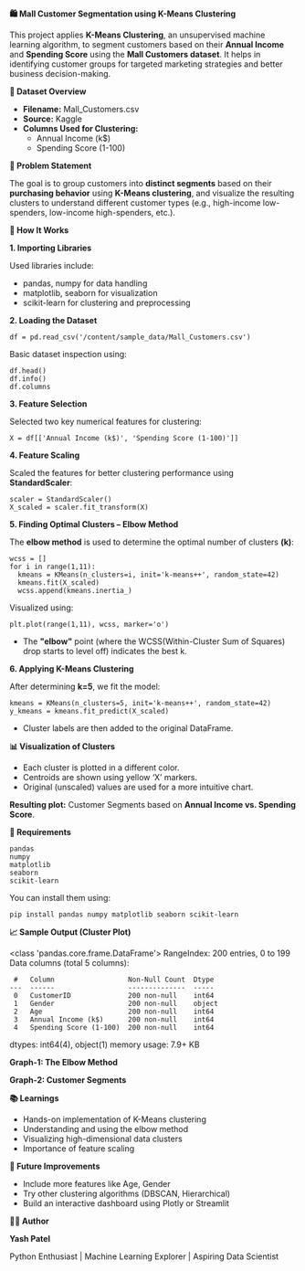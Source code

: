 **🛍️ Mall Customer Segmentation using K-Means Clustering**

This project applies **K-Means Clustering**, an unsupervised machine learning algorithm, to segment customers based on their **Annual Income** and **Spending Score** using the **Mall Customers dataset**.
It helps in identifying customer groups for targeted marketing strategies and better business decision-making.

**📁 Dataset Overview**
- **Filename:** Mall_Customers.csv
- **Source:** Kaggle
- **Columns Used for Clustering:**
  - Annual Income (k$)
  - Spending Score (1-100)

**📌 Problem Statement**

The goal is to group customers into **distinct segments** based on their **purchasing behavior** using **K-Means clustering**, and visualize the resulting clusters to understand different customer types (e.g., high-income low-spenders, low-income high-spenders, etc.).

**🚀 How It Works**

**1. Importing Libraries**

Used libraries include:
- pandas, numpy for data handling
- matplotlib, seaborn for visualization
- scikit-learn for clustering and preprocessing

**2. Loading the Dataset**
```
df = pd.read_csv('/content/sample_data/Mall_Customers.csv')
```
Basic dataset inspection using:
```
df.head()
df.info()
df.columns
```

**3. Feature Selection**

Selected two key numerical features for clustering:
```
X = df[['Annual Income (k$)', 'Spending Score (1-100)']]
```

**4. Feature Scaling**

Scaled the features for better clustering performance using **StandardScaler**:
```
scaler = StandardScaler()
X_scaled = scaler.fit_transform(X)
```

**5. Finding Optimal Clusters – Elbow Method**

The **elbow method** is used to determine the optimal number of clusters **(k)**:
```
wcss = []
for i in range(1,11):
  kmeans = KMeans(n_clusters=i, init='k-means++', random_state=42)
  kmeans.fit(X_scaled)
  wcss.append(kmeans.inertia_)
```

Visualized using:
```
plt.plot(range(1,11), wcss, marker='o')
```
- The **"elbow"** point (where the WCSS(Within-Cluster Sum of Squares) drop starts to level off) indicates the best k.

**6. Applying K-Means Clustering**

After determining **k=5**, we fit the model:
```
kmeans = KMeans(n_clusters=5, init='k-means++', random_state=42)
y_kmeans = kmeans.fit_predict(X_scaled)
```
- Cluster labels are then added to the original DataFrame.

**📊 Visualization of Clusters**
- Each cluster is plotted in a different color.
- Centroids are shown using yellow ‘X’ markers.
- Original (unscaled) values are used for a more intuitive chart.

**Resulting plot:** Customer Segments based on **Annual Income vs. Spending Score**.

**📎 Requirements**
```
pandas
numpy
matplotlib
seaborn
scikit-learn
```

You can install them using:
```
pip install pandas numpy matplotlib seaborn scikit-learn
```

**📈 Sample Output (Cluster Plot)**

<class 'pandas.core.frame.DataFrame'>
RangeIndex: 200 entries, 0 to 199
Data columns (total 5 columns):
```
 #   Column                  Non-Null Count  Dtype 
---  ------                  --------------  ----- 
 0   CustomerID              200 non-null    int64 
 1   Gender                  200 non-null    object
 2   Age                     200 non-null    int64 
 3   Annual Income (k$)      200 non-null    int64 
 4   Spending Score (1-100)  200 non-null    int64 
```
dtypes: int64(4), object(1)
memory usage: 7.9+ KB

**Graph-1: The Elbow Method**

**Graph-2: Customer Segments**

**📚 Learnings**
- Hands-on implementation of K-Means clustering
- Understanding and using the elbow method
- Visualizing high-dimensional data clusters
- Importance of feature scaling

**🧠 Future Improvements**
- Include more features like Age, Gender
- Try other clustering algorithms (DBSCAN, Hierarchical)
- Build an interactive dashboard using Plotly or Streamlit


**👨‍💻 Author**

**Yash Patel**

Python Enthusiast | Machine Learning Explorer | Aspiring Data Scientist
